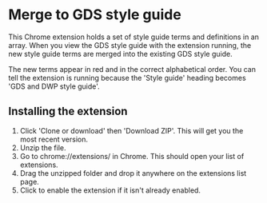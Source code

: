 # Merge to GDS style guide

This Chrome extension holds a set of style guide terms and definitions in an array. When you view the GDS style guide with the extension running, the new style guide terms are merged into the existing GDS style guide.

The new terms appear in red and in the correct alphabetical order. You can tell the extension is running because the 'Style guide' heading becomes 'GDS and DWP style guide'.

## Installing the extension

1. Click 'Clone or download' then 'Download ZIP'. This will get you the most recent version.
2. Unzip the file.
3. Go to chrome://extensions/ in Chrome. This should open your list of extensions. 
4. Drag the unzipped folder and drop it anywhere on the extensions list page.
5. Click to enable the extension if it isn't already enabled.

